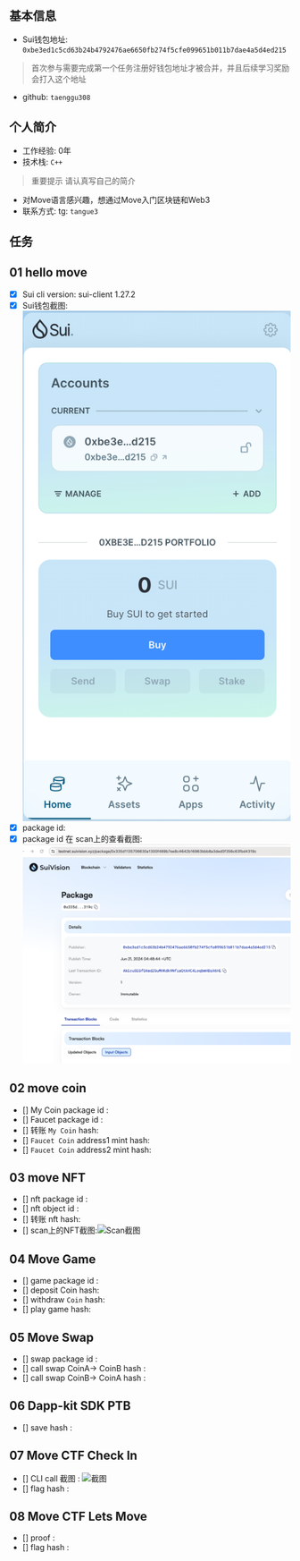## 基本信息
- Sui钱包地址: `0xbe3ed1c5cd63b24b4792476ae6650fb274f5cfe099651b011b7dae4a5d4ed215`
> 首次参与需要完成第一个任务注册好钱包地址才被合并，并且后续学习奖励会打入这个地址
- github: `taenggu308`

## 个人简介
- 工作经验: 0年
- 技术栈: `C++`
> 重要提示 请认真写自己的简介
- 对Move语言感兴趣，想通过Move入门区块链和Web3
- 联系方式: tg: `tangue3` 

## 任务

##   01 hello move  
- [x] Sui cli version: sui-client 1.27.2
- [x] Sui钱包截图: ![Sui钱包截图](./notes/wallet.png)
- [x] package id: 
- [x] package id 在 scan上的查看截图:![Scan截图](./notes/hello.png)

##   02 move coin
- [] My Coin package id : 
- [] Faucet package id : 
- [] 转账 `My Coin` hash:
- [] `Faucet Coin` address1 mint hash:
- [] `Faucet Coin` address2 mint hash:

##   03 move NFT
- [] nft package id :
- [] nft object id : 
- [] 转账 nft  hash:
- [] scan上的NFT截图:![Scan截图](./images/你的图片地址)

##   04 Move Game
- [] game package id :
- [] deposit Coin hash:
- [] withdraw `Coin` hash:
- [] play game hash:

##   05 Move Swap
- [] swap package id :
- [] call swap CoinA-> CoinB  hash :
- [] call swap CoinB-> CoinA  hash :

##   06 Dapp-kit SDK PTB
- [] save hash :

##   07 Move CTF Check In
- [] CLI call 截图 : ![截图](./images/你的图片地址)
- [] flag hash :

##   08 Move CTF Lets Move
- [] proof : 
- [] flag hash :
